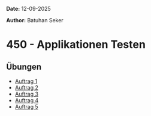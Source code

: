 
**Date:** 12-09-2025

**Author:** Batuhan Seker
# 450 - Applikationen Testen

## Übungen

- [Auftrag 1](./Aufträge/1/1.%20Übungen.md)
- [Auftrag 2](./Aufträge/2/2.%20Übungen.md)
- [Auftrag 3](./Aufträge/3/)
- [Auftrag 4](./Aufträge/4/)
- [Auftrag 5](./Aufträge/5/Test%20Automation%20Aufgaben.md)
